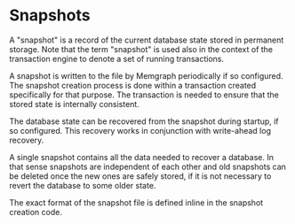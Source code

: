 # Snapshots

A "snapshot" is a record of the current database state stored in permanent
storage. Note that the term "snapshot" is used also in the context of
the transaction engine to denote a set of running transactions.

A snapshot is written to the file by Memgraph periodically if so
configured. The snapshot creation  process is done within a transaction created
specifically for that purpose. The transaction is needed to ensure that
the stored state is internally consistent.

The database state can be recovered from the snapshot during startup, if
so configured. This recovery works in conjunction with write-ahead log
recovery.

A single snapshot contains all the data needed to recover a database. In
that sense snapshots are independent of each other and old snapshots can
be deleted once the new ones are safely stored, if it is not necessary
to revert the database to some older state.

The exact format of the snapshot file is defined inline in the snapshot
creation code.
